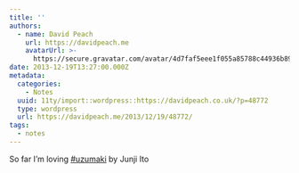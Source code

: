 ```yaml
---
title: ''
authors:
  - name: David Peach
    url: https://davidpeach.me
    avatarUrl: >-
      https://secure.gravatar.com/avatar/4d7faf5eee1f055a85788c44936b8995eaab6dfb004e7854ec747ccb272e91ee?s=96&d=mm&r=g
date: 2013-12-19T13:27:00.000Z
metadata:
  categories:
    - Notes
  uuid: 11ty/import::wordpress::https://davidpeach.co.uk/?p=48772
  type: wordpress
  url: https://davidpeach.me/2013/12/19/48772/
tags:
  - notes
---
```

So far I’m loving [#uzumaki](https://twitter.com/search?q=%23uzumaki) by Junji Ito